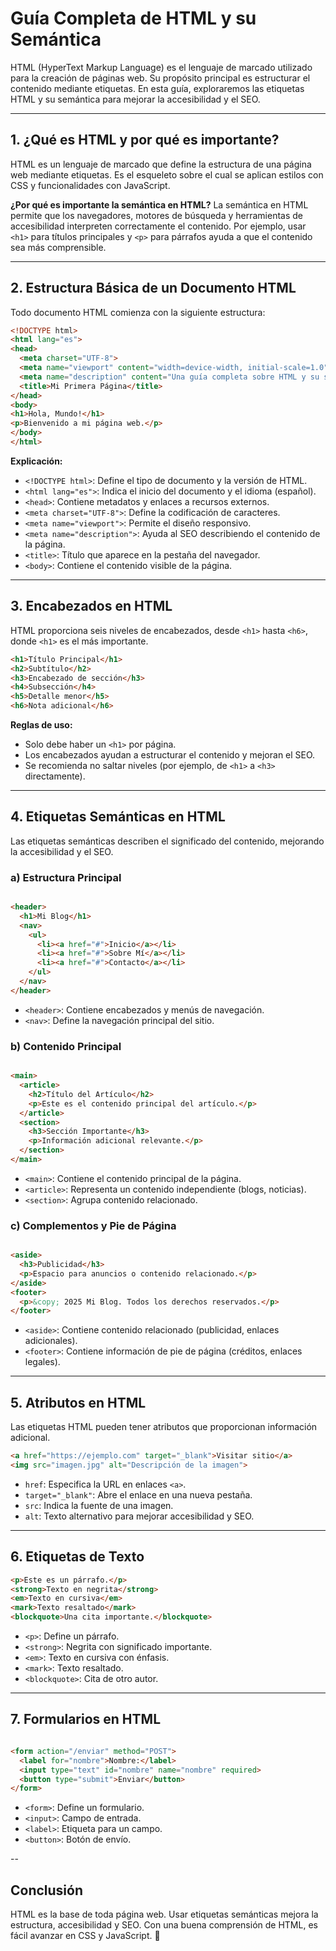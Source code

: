 # Guía Completa de HTML y su Semántica

HTML (HyperText Markup Language) es el lenguaje de marcado utilizado para la creación de páginas web. Su propósito
principal es estructurar el contenido mediante etiquetas. En esta guía, exploraremos las etiquetas HTML y su semántica
para mejorar la accesibilidad y el SEO.

---

## 1. ¿Qué es HTML y por qué es importante?

HTML es un lenguaje de marcado que define la estructura de una página web mediante etiquetas. Es el esqueleto sobre el
cual se aplican estilos con CSS y funcionalidades con JavaScript.

**¿Por qué es importante la semántica en HTML?**
La semántica en HTML permite que los navegadores, motores de búsqueda y herramientas de accesibilidad interpreten
correctamente el contenido. Por ejemplo, usar `<h1>` para títulos principales y `<p>` para párrafos ayuda a que el
contenido sea más comprensible.

---

## 2. Estructura Básica de un Documento HTML

Todo documento HTML comienza con la siguiente estructura:

```html
<!DOCTYPE html>
<html lang="es">
<head>
  <meta charset="UTF-8">
  <meta name="viewport" content="width=device-width, initial-scale=1.0">
  <meta name="description" content="Una guía completa sobre HTML y su semántica">
  <title>Mi Primera Página</title>
</head>
<body>
<h1>Hola, Mundo!</h1>
<p>Bienvenido a mi página web.</p>
</body>
</html>
```

**Explicación:**

- `<!DOCTYPE html>`: Define el tipo de documento y la versión de HTML.
- `<html lang="es">`: Indica el inicio del documento y el idioma (español).
- `<head>`: Contiene metadatos y enlaces a recursos externos.
- `<meta charset="UTF-8">`: Define la codificación de caracteres.
- `<meta name="viewport">`: Permite el diseño responsivo.
- `<meta name="description">`: Ayuda al SEO describiendo el contenido de la página.
- `<title>`: Título que aparece en la pestaña del navegador.
- `<body>`: Contiene el contenido visible de la página.

---

## 3. Encabezados en HTML

HTML proporciona seis niveles de encabezados, desde `<h1>` hasta `<h6>`, donde `<h1>` es el más importante.

```html
<h1>Título Principal</h1>
<h2>Subtítulo</h2>
<h3>Encabezado de sección</h3>
<h4>Subsección</h4>
<h5>Detalle menor</h5>
<h6>Nota adicional</h6>
```

**Reglas de uso:**

- Solo debe haber un `<h1>` por página.
- Los encabezados ayudan a estructurar el contenido y mejoran el SEO.
- Se recomienda no saltar niveles (por ejemplo, de `<h1>` a `<h3>` directamente).

---

## 4. Etiquetas Semánticas en HTML

Las etiquetas semánticas describen el significado del contenido, mejorando la accesibilidad y el SEO.

### a) Estructura Principal

```html

<header>
  <h1>Mi Blog</h1>
  <nav>
    <ul>
      <li><a href="#">Inicio</a></li>
      <li><a href="#">Sobre Mí</a></li>
      <li><a href="#">Contacto</a></li>
    </ul>
  </nav>
</header>
```

- `<header>`: Contiene encabezados y menús de navegación.
- `<nav>`: Define la navegación principal del sitio.

### b) Contenido Principal

```html

<main>
  <article>
    <h2>Título del Artículo</h2>
    <p>Este es el contenido principal del artículo.</p>
  </article>
  <section>
    <h3>Sección Importante</h3>
    <p>Información adicional relevante.</p>
  </section>
</main>
```

- `<main>`: Contiene el contenido principal de la página.
- `<article>`: Representa un contenido independiente (blogs, noticias).
- `<section>`: Agrupa contenido relacionado.

### c) Complementos y Pie de Página

```html

<aside>
  <h3>Publicidad</h3>
  <p>Espacio para anuncios o contenido relacionado.</p>
</aside>
<footer>
  <p>&copy; 2025 Mi Blog. Todos los derechos reservados.</p>
</footer>
```

- `<aside>`: Contiene contenido relacionado (publicidad, enlaces adicionales).
- `<footer>`: Contiene información de pie de página (créditos, enlaces legales).

---

## 5. Atributos en HTML

Las etiquetas HTML pueden tener atributos que proporcionan información adicional.

```html
<a href="https://ejemplo.com" target="_blank">Visitar sitio</a>
<img src="imagen.jpg" alt="Descripción de la imagen">
```

- `href`: Especifica la URL en enlaces `<a>`.
- `target="_blank"`: Abre el enlace en una nueva pestaña.
- `src`: Indica la fuente de una imagen.
- `alt`: Texto alternativo para mejorar accesibilidad y SEO.

---

## 6. Etiquetas de Texto

```html
<p>Este es un párrafo.</p>
<strong>Texto en negrita</strong>
<em>Texto en cursiva</em>
<mark>Texto resaltado</mark>
<blockquote>Una cita importante.</blockquote>
```

- `<p>`: Define un párrafo.
- `<strong>`: Negrita con significado importante.
- `<em>`: Texto en cursiva con énfasis.
- `<mark>`: Texto resaltado.
- `<blockquote>`: Cita de otro autor.

---

## 7. Formularios en HTML

```html

<form action="/enviar" method="POST">
  <label for="nombre">Nombre:</label>
  <input type="text" id="nombre" name="nombre" required>
  <button type="submit">Enviar</button>
</form>
```

- `<form>`: Define un formulario.
- `<input>`: Campo de entrada.
- `<label>`: Etiqueta para un campo.
- `<button>`: Botón de envío.

--

## Conclusión

HTML es la base de toda página web. Usar etiquetas semánticas mejora la estructura, accesibilidad y SEO. Con una buena
comprensión de HTML, es fácil avanzar en CSS y JavaScript. 🚀
